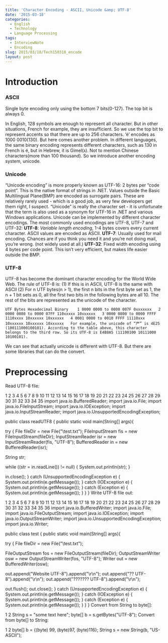 ```yaml
---
title: 'Character Encoding - ASCII, Unicode &amp; UTF-8'
date: '2015-03-18'
categories:
  - English
  - Technology
  - Language Processing
tags:
  - InterviewNote
  - Encoding
slug: 2015/03/18/Tech150318_encode
layout: post
---
```

# [](#Introduction)Introduction

### [](#ASCII)ASCII

Single byte encoding only using the bottom 7 bits(0-127). The top bit is always 0.

In English, 128 symbols are enough to represent all character. But in other situations, French for example, they are insufficient. So we use the top bit to represent accents so that there are up to 256 characters. ‘é’ encodes as 1000 0010(130).
But here comes another problem. In different languages, the same binary encoding represents different characters, such as 130 in French is é, but in Hebrew, it is Gimel(ג). Not to mention Chinese characters(more than 100 thousand). So we introduce another encoding system, unicode.

 ### [](#Unicode)Unicode

“Unicode encoding” is more properly known as UTF-16: 2 bytes per “code point”. This is the native format of strings in .NET. Values outside the Basic Multilingual Plane(BMP) are encoded as surrogate pairs. These are relatively rarely used - which is a good job, as very few developers get them right, I suspect. “Unicode” is really the character set - it is unfortunate that the term is also used as a synonym for UTF-16 in .NET and various Windows applications.
Unicode can be implemented by different character encodings. The most commonly used encodings are UTF-8, UTF-7 and UTF-32:
**UTF-8**: *Variable length encoding*, 1-4 bytes covers every current character. ASCII values are encoded as ASCII.
**UTF-7**: Usually used for mail encoding. Chances are if you think you need it and you’re not doing mail, you’re wrong. (not widely used at all.)
**UTF-32**: Fixed width encoding using 4 bytes per code point. This isn’t very efficient, but makes life easier outside the BMP.

 ### [](#UTF-8)UTF-8

UTF-8 has become the dominant character encoding for the World Wide Web. The rule of UTF-8 is:
(1) If this is in ASCII, UTF-8 is the same with ASCII
(2) For n UTF bytes(n &gt; 1), the first n bits in the first byte set as 1, the n + 1 bit sets as 0, all the first two bits in the following bytes are all 10. The rest of the bits are represented as the unicode of the character.

    UTF Bytes Hexadecimal Binary    1 0000 0000 to 0000 007F 0xxxxxxx   2 0000 0080 to 0000 07FF 110xxxxx 10xxxxxx   3 0000 0800 to 0000 FFFF 1110xxxx 10xxxxxx 10xxxxxx   4 0001 0000 to 0010 FFFF 11110xxx 10xxxxxx 10xxxxxx 10xxxxxx   For example, the unicode of “严” is 4E25 (100111000100101). According to the table above, this character belongs to the third row. So its UTF-8 is E4B8A5 (11100100 10111000 10100101).
We can see that actually unicode is different with UTF-8. But there are some libraries that can do the convert.

 # [](#Preprocessing)Preprocessing

Read UTF-8 file:

 1
2
3
4
5
6
7
8
9
10
11
12
13
14
15
16
17
18
19
20
21
22
23
24
25
26
27
28
29
30
31
32
33
34
35
import java.io.BufferedReader;
import java.io.File;
import java.io.FileInputStream;
import java.io.IOException;
import java.io.InputStreamReader;
import java.io.UnsupportedEncodingException;
 
public class readUTF8 {
 public static void main(String[] args){
 
 try {
 File fileDir = new File("\test.txt");
 FileInputStream fis = new FileInputStream(fileDir);
 InputStreamReader isr = new InputStreamReader(fis, "UTF-8");
 BufferedReader in = new BufferedReader(isr);
 
 String str;
 
 while ((str = in.readLine()) != null) {
 System.out.println(str);
 }
 
 in.close();
 } 
 catch (UnsupportedEncodingException e) {
 System.out.println(e.getMessage());
 } 
 catch (IOException e) {
 System.out.println(e.getMessage());
 }
 catch (Exception e) {
 System.out.println(e.getMessage());
 }
 }
}
 Write UTF-8 file out:

 1
2
3
4
5
6
7
8
9
10
11
12
13
14
15
16
17
18
19
20
21
22
23
24
25
26
27
28
29
30
31
32
33
34
35
36
import java.io.BufferedWriter;
import java.io.File;
import java.io.FileOutputStream;
import java.io.IOException;
import java.io.OutputStreamWriter;
import java.io.UnsupportedEncodingException;
import java.io.Writer;
 
public class test {
 public static void main(String[] args){
 
 try {
 File fileDir = new File("\test.txt");

 FileOutputStream fos = new FileOutputStream(fileDir);
 OutputStreamWriter osw = new OutputStreamWriter(fos, "UTF-8");
 Writer out = new BufferedWriter(osw);
 
 out.append("Website UTF-8").append("\r\n");
 out.append("?? UTF-8").append("\r\n");
 out.append("??????? UTF-8").append("\r\n");
 
 out.flush();
 out.close();
 } 
 catch (UnsupportedEncodingException e) {
 System.out.println(e.getMessage());
 } 
 catch (IOException e) {
 System.out.println(e.getMessage());
 }
 catch (Exception e) {
 System.out.println(e.getMessage());
 } 
 } 
}
 Convert from String to byte[]:

 1
2
String s = "some text here";
byte[] b = s.getBytes("UTF-8");
 Convert from byte[] to String:

 1
2
byte[] b = {(byte) 99, (byte)97, (byte)116};
String s = new String(b, "US-ASCII");
